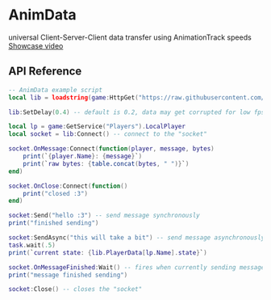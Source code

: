 # AnimData
universal Client-Server-Client data transfer using AnimationTrack speeds
[Showcase video](https://gyazo.com/56c634d9cc5494cb8596802a4439b3a3)

## API Reference 

```lua
-- AnimData example script
local lib = loadstring(game:HttpGet("https://raw.githubusercontent.com/someunknowndude/AnimData/refs/heads/main/AnimData.lua"))()

lib:SetDelay(0.4) -- default is 0.2, data may get corrupted for low fps users if this is set to low values. set to .4-.5 if this happens to you

local lp = game:GetService("Players").LocalPlayer
local socket = lib:Connect() -- connect to the "socket"

socket.OnMessage:Connect(function(player, message, bytes)
	print(`{player.Name}: {message}`)
	print(`raw bytes: {table.concat(bytes, " ")}`)
end)

socket.OnClose:Connect(function()
	print("closed :3")
end)

socket:Send("hello :3") -- send message synchronously
print("finished sending")

socket:SendAsync("this will take a bit") -- send message asynchronously
task.wait(.5)
print(`current state: {lib.PlayerData[lp.Name].state}`)

socket.OnMessageFinished:Wait() -- fires when currently sending message is done sending
print("message finished sending")

socket:Close() -- closes the "socket"
```
